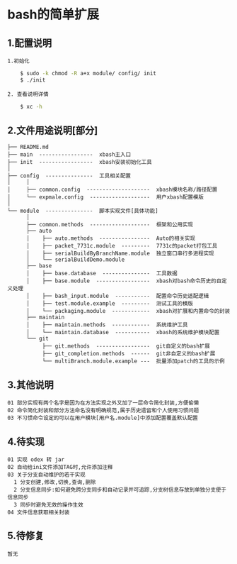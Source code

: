 bash的简单扩展
=====
1.配置说明
----------
    1.初始化
```sh
    $ sudo -k chmod -R a+x module/ config/ init
    $ ./init
```
    2. 查看说明详情
```sh
    $ xc -h
```

2.文件用途说明[部分]
----------
    ├── README.md
    ├── main  -----------------  xbash主入口
    ├── init  -----------------  xbash安装初始化工具
    │
    ├── config  ---------------  工具相关配置
    │     │
    │     ├── common.config  --------------------  xbash模块名称/路径配置
    │     └── expmale.config  -------------------  用户xbash配置模版
    │
    └── module  ---------------  脚本实现文件[具体功能]
          │
          ├── common.methods  -------------------  框架和公用实现
          ├── auto
          │    ├── auto.methods  ----------------  Auto的相关实现
          │    ├── packet_7731c.module  ---------  7731c的packet打包工具
          │    ├── serialBuildByBranchName.module  独立窗口串行多进程实现
          │    └── serialBuildDemo.module
          ├── base
          │    ├── base.database  ---------------  工具数据
          │    ├── base.module  -----------------  xbash对bash命令历史的自定义处理
          │    ├── bash_input.module  -----------  配置命令历史适配逻辑
          │    ├── test.module.example  ---------  测试工具的模版
          │    └── packaging.module  ------------  xbash对扩展和内置命令的封装
          ├── maintain
          │    ├── maintain.methods  ------------  系统维护工具
          │    └── maintain.database  -----------  xbash的系统维护模块配置
          └── git
               ├── git.methods  -----------------  git自定义的bash扩展
               ├── git_completion.methods  ------  git非自定义的bash扩展
               └── multiBranch.module.example ---  批量添加patch的工具的示例

3.其他说明
----------
    01 部分实现有两个名字是因为在方法实现之外又加了一层命令简化封装,方便偷懒
    02 命令简化封装和部分方法命名没有明确规范,属于历史遗留和个人使用习惯问题
    03 不习惯命令设定的可以在用户模块[用户名.module]中添加配置覆盖默认配置

4.待实现
----------
    01 实现 odex 转 jar
    02 自动给ini文件添加TAG时,允许添加注释
    03 关于分支自动维护的若干实现
      1 分支创建,修改,切换,查询,删除
      2 分支信息同步:如何避免跨分支同步和自动记录并可追踪,分支树信息存放到单独分支便于信息同步
      3 同步时避免无效的操作生效
    04 文件信息获取相关封装

5.待修复
----------
    暂无
